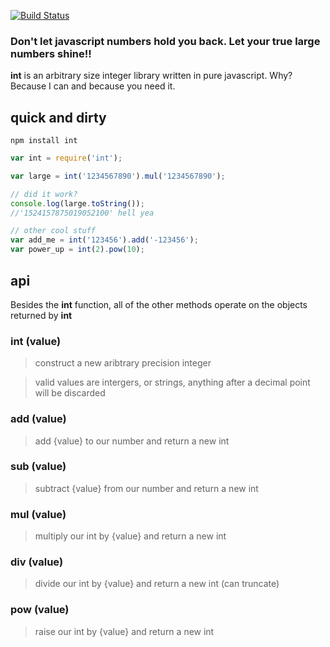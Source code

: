 [![Build Status](https://secure.travis-ci.org/shtylman/node-int.png)](http://travis-ci.org/shtylman/node-int)

### Don't let javascript numbers hold you back. Let your true large numbers shine!! ###

**int** is an arbitrary size integer library written in pure javascript. Why? Because I can and because you need it.

## quick and dirty ##

```
npm install int
```

```javascript
var int = require('int');

var large = int('1234567890').mul('1234567890');

// did it work?
console.log(large.toString());
//'1524157875019052100' hell yea

// other cool stuff
var add_me = int('123456').add('-123456');
var power_up = int(2).pow(10);

```

## api ##

Besides the **int** function, all of the other methods operate on the objects returned by **int**

### int (value) ###
> construct a new aribtrary precision integer

> valid values are intergers, or strings, anything after a decimal point will be discarded

### add (value) ###
> add {value} to our number and return a new int

### sub (value) ###
> subtract {value} from our number and return a new int

### mul (value) ###
> multiply our int by {value} and return a new int

### div (value) ###
> divide our int by {value} and return a new int (can truncate)

### pow (value) ###
> raise our int by {value} and return a new int

